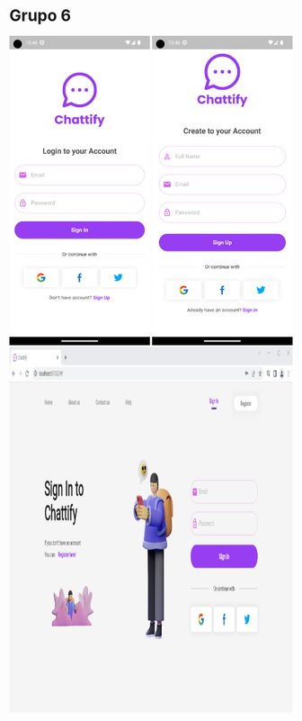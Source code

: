 # Grupo 6
<img src="https://github.com/INGESO-2023-1/grupo_6/blob/main/Screenshots/chattify_mobile_login.png" width="250" height="550">  <img src="https://github.com/INGESO-2023-1/grupo_6/blob/main/Screenshots/chattify_mobile_register.png" width="250" height="550">
<img src="https://github.com/INGESO-2023-1/grupo_6/blob/main/Screenshots/chattify_web.png" width="900" height="650">
